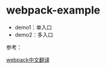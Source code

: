 # webpack-example



-   demo1：单入口
-   demo2：多入口




















































参考： 

[webpack中文翻译](http://webpackdoc.com/usage.html)
